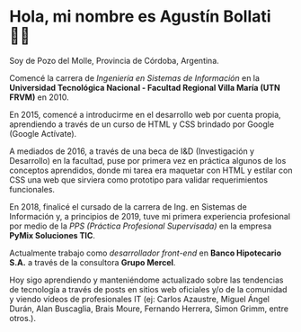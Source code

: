 # Hola, mi nombre es Agustín Bollati 👋🏻

Soy de Pozo del Molle, Provincia de Córdoba, Argentina.

Comencé la carrera de *Ingeniería en Sistemas de Información* en la **Universidad Tecnológica Nacional - Facultad Regional Villa María (UTN FRVM)** en 2010.

En 2015, comencé a introducirme en el desarrollo web por cuenta propia, aprendiendo a través de un curso de HTML y CSS brindado por Google (Google Actívate).

A mediados de 2016, a través de una beca de I&D (Investigación y Desarrollo) en la facultad, puse por primera vez en práctica algunos de los conceptos aprendidos, donde mi tarea era maquetar con HTML y estilar con CSS una web que sirviera como prototipo para validar requerimientos funcionales.

En 2018, finalicé el cursado de la carrera de Ing. en Sistemas de Información y, a principios de 2019, tuve mi primera experiencia profesional por medio de la *PPS (Práctica Profesional Supervisada)* en la empresa **PyMix Soluciones TIC**.

Actualmente trabajo como *desarrollador front-end* en **Banco Hipotecario S.A.** a través de la consultora **Grupo Mercel**.

Hoy sigo aprendiendo y manteniéndome actualizado sobre las tendencias de tecnología a través de posts en sitios web oficiales y/o de la comunidad y viendo vídeos de profesionales IT (ej: Carlos Azaustre, Miguel Ángel Durán, Alan Buscaglia, Brais Moure, Fernando Herrera, Simon Grimm, entre otros.).
